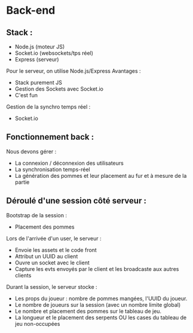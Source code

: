 # Back-end

## Stack :

- Node.js (moteur JS)
- Socket.io (websockets/tps réel)
- Express (serveur)

Pour le serveur, on utilise Node.js/Express
Avantages :
- Stack purement JS
- Gestion des Sockets avec Socket.io
- C'est fun

Gestion de la synchro temps réel :
- Socket.io

## Fonctionnement back :

Nous devons gérer :
- La connexion / déconnexion des utilisateurs
- La synchronisation temps-réel
- La génération des pommes et leur placement au fur et à mesure de la partie

## Déroulé d'une session côté serveur :

Bootstrap de la session :

- Placement des pommes

Lors de l'arrivée d'un user, le serveur :

- Envoie les assets et le code front
- Attribut un UUID au client
- Ouvre un socket avec le client
- Capture les evts envoyés par le client et les broadcaste aux autres clients

Durant la session, le serveur stocke :
- Les props du joueur : nombre de pommes mangées, l'UUID du joueur.
- Le nombre de joueurs sur la session (avec un nombre limite global)
- Le nombre et placement des pommes sur le tableau de jeu.
- La longueur et le placement des serpents OU les cases du tableau de jeu non-occupées
